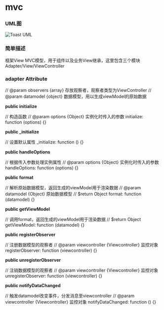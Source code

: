 # mvc

### UML图

![Toast UML](https://raw.githubusercontent.com/leewind/dalmatians/master/doc/images/mvc.png)

### 简单描述
框架View MVC模型，用于组件以及业务View继承，这里包含三个模块Adapter/View/ViewController



### adapter Attribute

// @param observers {array}               存放观察者，观察者类型为ViewController
// @param datamodel {object}              数据模型，用以生成viewModel的原始数据


**public initialize**

// 构造函数
// @param options {Object}     实例化时传入的参数
initialize: function (options) {}

**public _initialize**

// 设置默认属性
_initialize: function () {}

**public handleOptions**

// 根据传入参数处理实例属性
// @param options {Object}     实例化时传入的参数
handleOptions: function (options) {}

**public format**

// 解析原始数据模型，返回生成的viewModel用于渲染数据
// @param datamodel {Object}     原始数据模型
// $return Object
format: function (datamodel) {}

**public getViewModel**

// 调用format，返回生成的viewModel用于渲染数据
// $return Object
getViewModel: function (datamodel) {}

**public registerObserver**

// 注册数据模型的观察者
// @param viewcontroller {Viewcontroller}     监控对象
registerObserver: function (viewcontroller) {}

**public unregisterObserver**

// 注销数据模型的观察者
// @param viewcontroller {Viewcontroller}     监控对象
unregisterObserver: function (viewcontroller) {}


**public notifyDataChanged**

// 触发datamodel改变事件，分发消息至viewcontroller
// @param viewcontroller {Viewcontroller}     监控对象
notifyDataChanged: function () {}

